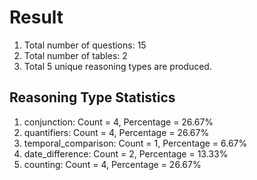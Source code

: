 # Result<br/>
1. Total number of questions: 15<br/>
2. Total number of tables: 2<br/>
3. Total 5 unique reasoning types are produced.<br/>
## **Reasoning Type Statistics**<br/>
1. conjunction: Count = 4, Percentage = 26.67%<br/>
2. quantifiers: Count = 4, Percentage = 26.67%<br/>
3. temporal_comparison: Count = 1, Percentage = 6.67%<br/>
4. date_difference: Count = 2, Percentage = 13.33%<br/>
5. counting: Count = 4, Percentage = 26.67%<br/>
